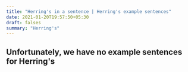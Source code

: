```yaml
---
title: "Herring's in a sentence | Herring's example sentences"
date: 2021-01-20T19:57:50+05:30
draft: falses
summary: "Herring's"
---
```

## Unfortunately, we have no example sentences for Herring's                 
